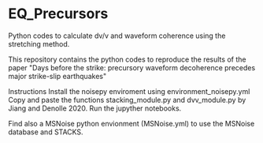# EQ_Precursors
Python codes to calculate dv/v and waveform coherence using the stretching method. 

This repository contains the python codes to reproduce the results of the paper
"Days before the strike: precursory waveform decoherence
precedes major strike-slip earthquakes"

Instructions
Install the noisepy enviroment using environment_noisepy.yml
Copy and paste the functions stacking_module.py and dvv_module.py by Jiang and Denolle 2020. 
Run the jupyther notebooks.

Find also a MSNoise python envionment (MSNoise.yml) to use the MSNoise database and STACKS.
